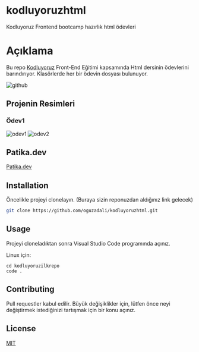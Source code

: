 # kodluyoruzhtml
Kodluyoruz Frontend bootcamp hazırlık html ödevleri


# Açıklama

Bu repo [Kodluyoruz](https://www.kodluyoruz.org) Front-End Eğitimi kapsamında Html dersinin ödevlerini barındırıyor. Klasörlerde her bir ödevin dosyası bulunuyor.

![github](figures/github.png)

## Projenin Resimleri

### Ödev1
![odev1](https://user-images.githubusercontent.com/67098980/166577264-632af899-2098-4e76-9d00-53346157fc53.png)
![odev2](https://user-images.githubusercontent.com/67098980/166588101-f7efe25c-2aeb-4eeb-b252-0b541aed87b3.png)



## Patika.dev
[Patika.dev](www.patika.dev)

## Installation

Öncelikle projeyi clonelayın. (Buraya sizin reponuzdan aldığınız link gelecek)

```bash
git clone https://github.com/oguzadali/kodluyoruzhtml.git
```

## Usage

Projeyi cloneladıktan sonra Visual Studio Code programında açınız.

Linux için:
```linux
cd kodluyoruzilkrepo
code .
```

## Contributing
Pull requestler kabul edilir. Büyük değişiklikler için, lütfen önce neyi değiştirmek istediğinizi tartışmak için bir konu açınız.


## License
[MIT](https://choosealicense.com/licenses/mit/)
